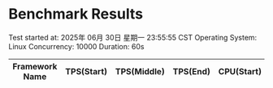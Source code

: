 # Benchmark Results

Test started at: 2025年 06月 30日 星期一 23:55:55 CST
Operating System: Linux
Concurrency: 10000
Duration: 60s

| Framework Name | TPS(Start) | TPS(Middle) | TPS(End) | CPU(Start) | CPU(Middle) | CPU(End) | Memory(Start) | Memory(Middle) | Memory(End) |
|----------------|------------|-------------|----------|------------|-------------|----------|---------------|---------------|-------------|
